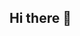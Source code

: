 ## Hi there 👋

<!--
**Onevrwastaken/Onevrwastaken** is a ✨ _special_ ✨ repository because its `README.md` (this file) appears on your GitHub profile.

Here are some ideas to get you started:

- 🔭 I’m currently working on manthegame
- 🌱 I’m currently learning how to code lmao
- 👯 I’m looking to collaborate on with canvr
- 🤔 I’m looking for help with scratch code and html
- 💬 Ask me about basic scratch scripts
- 📫 How to reach me: discord: @one_vr
- 😄 Pronouns: he/him
- ⚡ Fun fact: i have been coding for 3 years and im still bad
-->
